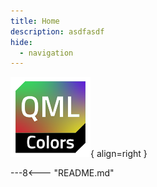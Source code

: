 ```yaml
---
title: Home
description: asdfasdf
hide:
  - navigation
---
```


![logo](assets/qml-colors-logo_128.png){ align=right }

---8<--- "README.md"
